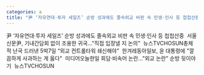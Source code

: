 ```yaml
---
categories: a
title: "尹 ‘자유연대·투자 세일즈’ 순방 성과에도 졸속외교 비판 속 민생·인사 등 첩첩산중  서울신문"
---
```

尹 ‘자유연대·투자 세일즈’ 순방 성과에도 졸속외교 비판 속 민생·인사 등 첩첩산중&nbsp;&nbsp;서울신문尹, 기내간담회 없이 조용한 귀국…"직접 입장낼 지 논의"&nbsp;&nbsp;뉴스TVCHOSUN총체적 난국 드러낸 5박7일 “외교 컨트롤타워 쇄신해야”&nbsp;&nbsp;한겨레동아일보, 윤 대통령에 "깔끔하게 사과하는 게 옳다"&nbsp;&nbsp;미디어오늘한일 회담·비속어 논란…"외교 논란" 순방 뒷이야기&nbsp;&nbsp;뉴스TVCHOSUN